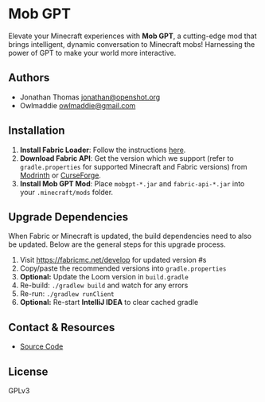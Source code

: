 # Mob GPT

Elevate your Minecraft experiences with **Mob GPT**, a cutting-edge mod that brings intelligent, dynamic conversation to
Minecraft mobs! Harnessing the power of GPT to make your world more interactive.

## Authors

- Jonathan Thomas <jonathan@openshot.org>
- Owlmaddie <owlmaddie@gmail.com>

## Installation

1. **Install Fabric Loader**: Follow the instructions [here](https://fabricmc.net/use/).
2. **Download Fabric API**: Get the version which we support (refer to `gradle.properties` for supported Minecraft and Fabric versions)
   from [Modrinth](https://modrinth.com/mod/fabric-api)
   or [CurseForge](https://www.curseforge.com/minecraft/mc-mods/fabric-api).
3. **Install Mob GPT Mod**: Place `mobgpt-*.jar` and `fabric-api-*.jar` into your `.minecraft/mods`
   folder.

## Upgrade Dependencies

When Fabric or Minecraft is updated, the build dependencies need to also
be updated. Below are the general steps for this upgrade process.

1. Visit https://fabricmc.net/develop for updated version #s
2. Copy/paste the recommended versions into `gradle.properties`
3. **Optional:** Update the Loom version in `build.gradle` 
4. Re-build: `./gradlew build` and watch for any errors
5. Re-run: `./gradlew runClient`
6. **Optional:** Re-start **IntelliJ IDEA** to clear cached gradle

## Contact & Resources

- [Source Code](http://gitlab.openshot.org/minecraft/mobgpt)

## License

GPLv3
